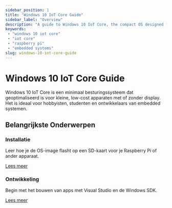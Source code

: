```yaml
---
sidebar_position: 1
title: "Windows 10 IoT Core Guide"
sidebar_label: "Overview"
description: "A guide to Windows 10 IoT Core, the compact OS designed for small, embedded devices like Raspberry Pi. Covers development and deployment."
keywords:
 - "windows 10 iot core"
 - "iot core"
 - "raspberry pi"
 - "embedded systems"
slug: windows-10-iot-core-guide
---
```


# Windows 10 IoT Core Guide

Windows 10 IoT Core is een minimaal besturingssysteem dat geoptimaliseerd is voor kleine, low-cost apparaten met of zonder display. Het is ideaal voor hobbyisten, studenten en ontwikkelaars van embedded systemen.

## Belangrijkste Onderwerpen

<div className="row">
 <div className="col col--6">
  <div className="card">
   <div className="card__header">
    <h3>Installatie</h3>
   </div>
   <div className="card__body">
    <p>Leer hoe je de OS-image flasht op een SD-kaart voor je Raspberry Pi of ander apparaat.</p>
   </div>
   <div className="card__footer">
    <a href="/docs/windows/iot/windows-10-iot-core/installation" className="button button--primary">Lees meer</a>
   </div>
  </div>
 </div>

 <div className="col col--6">
  <div className="card">
   <div className="card__header">
    <h3>Ontwikkeling</h3>
   </div>
   <div className="card__body">
    <p>Begin met het bouwen van apps met Visual Studio en de Windows SDK.</p>
   </div>
   <div className="card__footer">
    <a href="/docs/windows/iot/windows-10-iot-core/development" className="button button--primary">Lees meer</a>
   </div>
  </div>
 </div>
</div>